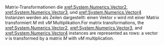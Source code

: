 <span data-ttu-id="1794a-101">Matrix-Transformationen die <xref:System.Numerics.Vector2>, <xref:System.Numerics.Vector3>, und <xref:System.Numerics.Vector4> Instanzen werden als Zeilen dargestellt: einen Vektor *v* wird mit einer Matrix transformiert *M* mit *vM*  Multiplikation.</span><span class="sxs-lookup"><span data-stu-id="1794a-101">For matrix transformations, the <xref:System.Numerics.Vector2>, <xref:System.Numerics.Vector3>, and <xref:System.Numerics.Vector4> instances are represented as rows: a vector *v* is transformed by a matrix *M* with *vM* multiplication.</span></span>
